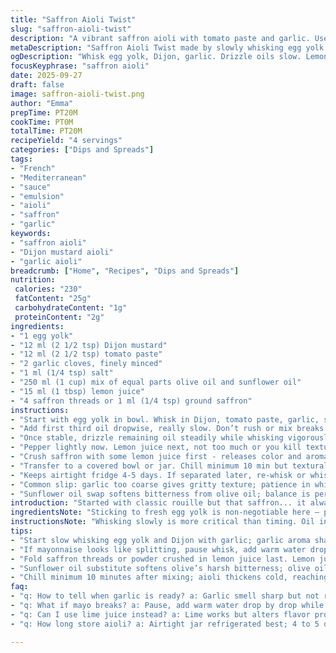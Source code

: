 ```yaml
---
title: "Saffron Aioli Twist"
slug: "saffron-aioli-twist"
description: "A vibrant saffron aioli with tomato paste and garlic. Uses egg yolk base whipped with Dijon and oils, balanced with lemon juice. Timing flexible; texture the key. Swapped sunflower oil for vegetable oil for smoother taste. Garlic should smell pungent but not burnt; saffron blooms in warm lemon mixture. Holds 5 days refrigerated, thickens upon chilling. Classic rouille with subtle tweaks, taking shortcuts and flair from old kitchen lessons."
metaDescription: "Saffron Aioli Twist made by slowly whisking egg yolk, Dijon, garlic, oils with lemon and saffron blooms. Holds chilled for days; texture cues critical."
ogDescription: "Whisk egg yolk, Dijon, garlic. Drizzle oils slow. Lemon cuts sharp. Saffron blooms in lemon mix. Chill thickens; re-whisk if splits. Kitchen tested."
focusKeyphrase: "saffron aioli"
date: 2025-09-27
draft: false
image: saffron-aioli-twist.png
author: "Emma"
prepTime: PT20M
cookTime: PT0M
totalTime: PT20M
recipeYield: "4 servings"
categories: ["Dips and Spreads"]
tags:
- "French"
- "Mediterranean"
- "sauce"
- "emulsion"
- "aioli"
- "saffron"
- "garlic"
keywords:
- "saffron aioli"
- "Dijon mustard aioli"
- "garlic aioli"
breadcrumb: ["Home", "Recipes", "Dips and Spreads"]
nutrition: 
 calories: "230"
 fatContent: "25g"
 carbohydrateContent: "1g"
 proteinContent: "2g"
ingredients:
- "1 egg yolk"
- "12 ml (2 1/2 tsp) Dijon mustard"
- "12 ml (2 1/2 tsp) tomato paste"
- "2 garlic cloves, finely minced"
- "1 ml (1/4 tsp) salt"
- "250 ml (1 cup) mix of equal parts olive oil and sunflower oil"
- "15 ml (1 tbsp) lemon juice"
- "4 saffron threads or 1 ml (1/4 tsp) ground saffron"
instructions:
- "Start with egg yolk in bowl. Whisk in Dijon, tomato paste, garlic, salt. Garlic aroma sharp but not raw is your cue."
- "Add first third oil dropwise, really slow. Don’t rush or mix breaks. Watch for mayonnaise texture starting to thicken; creamy, glossy surface."
- "Once stable, drizzle remaining oil steadily while whisking vigorously. Pause if it looks like it might split. If so, whisk in a drop of warm water to rescue."
- "Pepper lightly now. Lemon juice next, not too much or you kill texture; adds brightness."
- "Crush saffron with some lemon juice first - releases color and aroma. Fold into mayo gently; watch it bloom gold-orange slowly."
- "Transfer to a covered bowl or jar. Chill minimum 10 min but textural peak hits near 15. Thickens with cold; loosen by stirring before serving."
- "Keeps airtight fridge 4-5 days. If separated later, re-whisk or whisk in tiny water drop."
- "Common slip: garlic too coarse gives gritty texture; patience in whisking key. Oil temps matter; room temperature oils emulsify best."
- "Sunflower oil swap softens bitterness from olive oil; balance is personal but sunflower is my go-to when olive is overpowering."
introduction: "Started with classic rouille but that saffron... it always needed coaxing. I adapted oil ratios to tame olive oil’s sharpness; sunflower smooths it out. Garlic needs to be minced almost paste — raw punch but no big chunks wrecking texture. Tomato paste adds that subtle sweet acidity, ties it all together. Learn to watch the texture, not the clock. If it stays runny after oil, something’s off — temp, whisk speed, or yolk freshness. Lemon juice finishes with that zing and unlocks the saffron’s gold. When I skipped slow oil drizzle, mayo collapsed; ruined at first. But patience pays off. It scents the kitchen nicely; wakes you up. Refrigerated set is thick and rich, perfect with seafood or simple boiled potatoes. Adjust saffron for intensity; too much can be bitter."
ingredientsNote: "Sticking to fresh egg yolk is non-negotiable here — pasteurized sometimes fails emulsification. Dijon mustard contributes emulsifiers, so skip it and mayo won’t bind as well; no good substitute there. Tomato paste brand matters — thicker, less salty better. Garlic — fresh, peeled, minced fine; coarse bits are textural enemy. For oils, olive oil brings flavor depth but can be harsh in large quantity. Mixing half with sunflower or grapeseed oil smooths mouthfeel. Saffron quality varies, fresh threads bloom better, grind it right before adding with lemon juice to release pigment and aroma. Lemon juice adds necessary acidity; lime can substitute but changes flavor profile. Salt anchors flavors but start small; can add later. Store aioli chilled in sealed jar; separation indicates warm temperature or overwhisking."
instructionsNote: "Whisking slowly is more critical than timing. Oil in trickle — start with drops until you see thickening. If oil pours fast, emulsion breaks. If it separates mid-mix, whisk in warm water drop by drop to bring it back. Garlic aroma before oil addition signals readiness; if it’s raw and harsh, mince again. Use a glass or metal bowl, not plastic — helps keep temperature stable. Lemon juice last prevents breaking. Folding in saffron in lemon juice releases color — watch for deepening orange hues indicating infusion happening, not just mixing. If aioli too thick after chilling, let sit 10 min at room temp or whisk in a teaspoon warm water. Aioli should coat back of spoon with a sheen, not drip quickly. Store airtight; discard if smell sour or texture slimy."
tips:
- "Start slow whisking egg yolk and Dijon with garlic; garlic aroma sharp but not raw signals readiness to add oil. Oil pour speed is everything. Dropwise first third. Slow down or emulsion breaks. Texture shifts visible—glossy, creamy surface cues next step."
- "If mayonnaise looks like splitting, pause whisk, add warm water dropwise. You rescue batch, no panic. Temperature matters: oils and bowl room temp keep fat blending right. Cold oil thickens wrong; hot oil breaks. Glass or metal bowls hold temp better than plastic, avoid plastic."
- "Fold saffron threads or powder crushed in lemon juice last. Lemon juice brings brightness but too much wrecks texture. Saffron pigments release slowly, bloom gold-orange over minutes; watch color deepen, subtle aroma sharpens like citrus zest in mix."
- "Sunflower oil substitute softens olive’s harsh bitterness; olive oil strong flavor, but too much can overpower aioli. Mixing half olive, half sunflower smooths mouthfeel and balances. Grapeseed oil works too if sunflower not on hand; lighter taste, good emulsions."
- "Chill minimum 10 minutes after mixing; aioli thickens cold, reaching peak texture near 15 minutes. If too thick, loosen with small spoon warm water, whisk briefly. Keeps 4-5 days sealed and chilled. Re-whisk if separated on storage; slow steps save it."
faq:
- "q: How to tell when garlic is ready? a: Garlic smell sharp but not raw is key. If harsh, mince finer, or wait; raw bits wreck texture. Aroma signals flavor release; timing garlic crucial before oil."
- "q: What if mayo breaks? a: Pause, add warm water drop by drop while whisking vigorously. Rescues separated mixes fast. May happen pouring oil too fast or temp issues. Washing bowl and restarting also options."
- "q: Can I use lime juice instead? a: Lime works but alters flavor profile noticeably. Lemon preferred for acidity and saffron release. Lime adds different zing, less mellow. Adjust saffron quantity if lime sharp."
- "q: How long store aioli? a: Airtight jar refrigerated best; 4 to 5 days usually. Separation normal, re-whisk. Avoid temperature swings; warmer temps cause breaking. Discard if smell sour or texture slimy."

---
```

